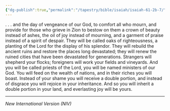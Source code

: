 ```yaml
---
{"dg-publish":true,"permalink":"/tapestry/bible/isaiah/isaiah-61-2b-7/","title":"Isaiah 61:2b-7","hide":true,"tags":["bible-verse","bible-verse"],"dgHomeLink":true,"dgShowLocalGraph":true,"dgEnableSearch":true}
---
```


 . . .  and the day of vengeance of our God, to comfort all who mourn, and provide for those who grieve in Zion to bestow on them a crown of beauty instead of ashes, the oil of joy instead of mourning, and a garment of praise instead of a spirit of despair. They will be called oaks of righteousness, a planting of the Lord for the display of his splendor. They will rebuild the ancient ruins and restore the places long devastated; they will renew the ruined cities that have been devastated for generations. Strangers will shepherd your flocks; foreigners will work your fields and vineyards. And you will be called priests of the Lord, you will be named ministers of our God. You will feed on the wealth of nations, and in their riches you will boast. Instead of your shame you will receive a double portion, and instead of disgrace you will rejoice in your inheritance. And so you will inherit a double portion in your land, and everlasting joy will be yours.

---
*New International Version (NIV)*